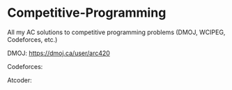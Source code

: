 # Competitive-Programming

All my AC solutions to competitive programming problems (DMOJ, WCIPEG, Codeforces, etc.)

DMOJ: https://dmoj.ca/user/arc420

Codeforces: 

Atcoder: 

